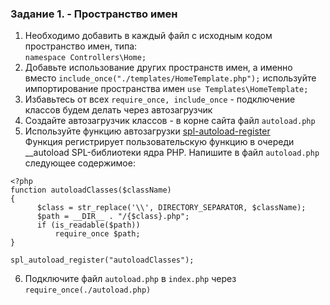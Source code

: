 ### Задание 1. - Пространство имен

1. Необходимо добавить в каждый файл с исходным кодом пространство имен, типа:  
`namespace Controllers\Home;`
2. Добавьте использование других пространств имен, а именно
вместо `include_once("./templates/HomeTemplate.php");`
используйте импортирование пространства имен `use Templates\HomeTemplate;`
3. Избавьтесь от всех `require_once, include_once` - подключение классов будем делать через автозагрузчик
4. Создайте автозагрузчик классов - в корне сайта файл `autoload.php`
5. Используйте функцию автозагрузки [spl-autoload-register](https://www.php.net/manual/en/function.spl-autoload-register.php)  
Функция регистрирует пользовательскую функцию в очереди __autoload SPL-библиотеки ядра PHP.
Напишите в файл `autoload.php` следующее содержимое:
```
<?php
function autoloadClasses($className)
{
      $class = str_replace('\\', DIRECTORY_SEPARATOR, $className);
      $path = __DIR__ . "/{$class}.php";
      if (is_readable($path))
          require_once $path;
}

spl_autoload_register("autoloadClasses");
```
6. Подключите файл `autoload.php` в `index.php` через `require_once(./autoload.php)`
